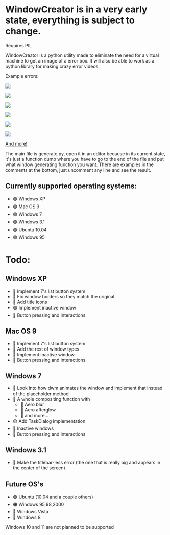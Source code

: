 # WindowCreator is in a very early state, everything is subject to change.

Requires PIL

WindowCreator is a python utility made to eliminate the need for a virtual machine to get an image of a error box. 
It will also be able to work as a python library for making crazy error videos.

Example errors:

![](https://i.imgur.com/3rkfdP8.png)

![](https://i.imgur.com/WyQQpy2.png)

![](https://i.imgur.com/K9qMwwP.png)

![](https://i.imgur.com/ByOzA4c.png)

![](https://i.imgur.com/CrJ1FBg.png)

![](https://user-images.githubusercontent.com/60782515/176369378-0b3fb559-0bee-4d2e-a7ef-caecc4837355.png)

[And more!](examples.md)

The main file is generate.py, open it in an editor because in its current state, it's just a function dump where you have to go to the end of the file and put what window generating function you want. 
There are examples in the comments at the bottom, just uncomment any line and see the result.

## Currently supported operating systems:
* 🟢 Windows XP
* 🟢 Mac OS 9
* 🟢 Windows 7
* 🟢 Windows 3.1
* 🟢 Ubuntu 10.04
* 🟢 Windows 95
# Todo:
## Windows XP
* 🔴 Implement 7's list button system
* 🔴 Fix window borders so they match the original
* 🔴 Add title icons
* 🟢 Implement inactive window
* 🔴 Button pressing and interactions
## Mac OS 9
* 🔴 Implement 7's list button system
* 🔴 Add the rest of window types
* 🔴 Implement inactive window
* 🔴 Button pressing and interactions
## Windows 7
* 🔴 Look into how dwm animates the window and implement that instead of the placeholder method
* 🔴 A whole compositing function with
   * 🔴 Aero blur
   * 🔴 Aero afterglow
   * 🔴 and more...
* 🟡 Add TaskDialog implementation
* 🔶 Inactive windows
* 🔴 Button pressing and interactions
## Windows 3.1
* 🔴 Make the titlebar-less error (the one that is really big and appears in the center of the screen) 

## Future OS's
* 🟢 Ubuntu (10.04 and a couple others)
* 🟠 Windows 95,98,2000
* 🔴 Windows Vista
* 🔴 Windows 8

Windows 10 and 11 are not planned to be supported
